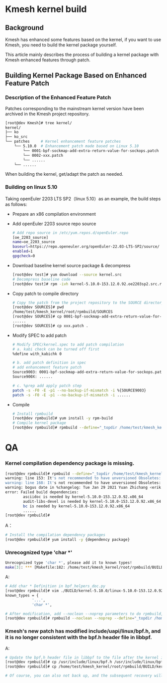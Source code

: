 # Kmesh kernel build

## Background 

Kmesh has enhanced some features based on the kernel,  if you want to use Kmesh, you need to build the kernel package yourself.


This article mainly describes the process of building a kernel package with Kmesh enhanced features through patch.

## Building Kernel Package Based on Enhanced Feature Patch

### Description of the Enhanced Feature Patch

Patches corresponding to the mainstream kernel version have been archived in the Kmesh project repository.

```sh
[root@dev Kmesh]# tree kernel/
kernel/
├── ko
├── ko_src
└── patches		# Kernel enhancement feature patches 
    └── 5.10.0	# Enhancement patch made based on Linux 5.10
        └── 0001-bpf-sockmap-add-extra-return-value-for-sockops.patch
        └── 0002-xxx.patch
        └── ......
    └── ......
```

When building the kernel, get/adapt the patch as needed.

### Building on linux 5.10

Taking openEuler 2203 LTS SP2（linux 5.10）as an example, the build steps as follows:

- Prepare an x86 compilation environment

- Add openEuler 2203 source repo source

  ```sh
  # Add repo source in /etc/yum.repos.d/openEuler.repo
  [oe_2203_source]
  name=oe_2203_source
  baseurl=https://repo.openeuler.org/openEuler-22.03-LTS-SP2/source/
  enabled=1
  gpgcheck=0
  ```

- Download baseline kernel source package & decompress

  ```sh
  [root@dev test]# yum download --source kernel.src
  # Decompress baseline code
  [root@dev test]# rpm -ivh kernel-5.10.0-153.12.0.92.oe2203sp2.src.rpm --root=/home/test/kmesh_kernel
  ```

- Copy patch to compile directory

  ```sh
  # Copy the patch from the project repository to the SOURCE directory
  [root@dev SOURCES]# pwd
  /home/test/kmesh_kernel/root/rpmbuild/SOURCES
  [root@dev SOURCES]# cp 0001-bpf-sockmap-add-extra-return-value-for-sockops.patch .
  ......
  [root@dev SOURCES]# cp xxx.patch .
  ```
  
- Modify SPEC to add patch

  ```sh
  # Modify SPEC/kernel.spec to add patch compilation
  # a. kabi check can be turned off first
  %define with_kabichk 0
  
  # b. add patch definition in spec
  # add enhancement feature patch
  Source9003: 0001-bpf-sockmap-add-extra-return-value-for-sockops.patch
  Source900X: ......
  
  # c. %prep add apply patch step
  patch -s -F0 -E -p1 --no-backup-if-mismatch -i %{SOURCE9003}
  patch -s -F0 -E -p1 --no-backup-if-mismatch -i ......
  ```

- Compile

  ```sh
  # Install rpmbuild
  [root@dev rpmbuild]# yum install -y rpm-build
  # Compile kernel package
  [root@dev rpmbuild]# rpmbuild --define="_topdir /home/test/kmesh_kernel/root/rpmbuild" -bb SPECS/kernel.spec 
  ```



# QA

### Kernel compilation dependency package is missing.

```sh
[root@dev rpmbuild]# rpmbuild --define="_topdir /home/test/kmesh_kernel/root/rpmbuild" -bb SPECS/kernel.spec
warning: line 153: It's not recommended to have unversioned Obsoletes: Obsoletes: kernel-tools-libs
warning: line 168: It's not recommended to have unversioned Obsoletes: Obsoletes: kernel-tools-libs-devel
warning: bogus date in %changelog: Tue Jan 29 2021 Yuan Zhichang <erik.yuan@arm.com> - 5.10.0-1.0.0.10
error: Failed build dependencies:
        asciidoc is needed by kernel-5.10.0-153.12.0.92.x86_64
        audit-libs-devel is needed by kernel-5.10.0-153.12.0.92.x86_64
        bc is needed by kernel-5.10.0-153.12.0.92.x86_64
        ......
[root@dev rpmbuild]#
```

A：

```sh
# Install the compilation dependency packages
[root@dev rpmbuild]# yum install -y {dependency package}
```

### Unrecognized type 'char *'

```sh
Unrecognized type 'char *', please add it to known types!
make[3]: *** [Makefile:182: /home/test/kmesh_kernel/root/rpmbuild/BUILD/kernel-5.10.0/linux-5.10.0-153.12.0.92.x86_64/tools/bpf/resolve_btfids/libbpf/bpf_helper_defs.h] Error 1
```

A:

```sh
# Add char * Definition in bpf_helpers_doc.py
[root@dev rpmbuild]# vim ./BUILD/kernel-5.10.0/linux-5.10.0-153.12.0.92.x86_64/scripts/bpf_helpers_doc.py
known_types = {
            '...',
            'char *', 

# After modification, add --noclean --noprep parameters to do rpmbuild, otherwise the BUILD directory will be rebuilt
[root@dev rpmbuild]# rpmbuild --noclean --noprep --define="_topdir /home/test/kmesh_kernel/root/rpmbuild" -bb SPECS/kernel.spec
```


### Kmesh's new patch has modified include/uapi/linux/bpf.h, and it is no longer consistent with the bpf.h header file in libbpf.

A:

```sh
# Update the bpf.h header file in libbpf to the file after the kernel is patched; please back up before updating, for subsequent recovery when this version of the kernel is no longer used.
[root@dev rpmbuild]# cp /usr/include/linux/bpf.h /usr/include/linux/bpf.hbak
[root@dev rpmbuild]# cp /home/test/kmesh_kernel/root/rpmbuild/BUILD/kernel-5.10.0/linux-5.10.0-153.12.0.92.x86_64/include/uapi/linux/bpf.h /usr/include/linux/bpf.h

# Of course, you can also not back up, and the subsequent recovery will be done by reinstalling the libbpf rpm package.

```
